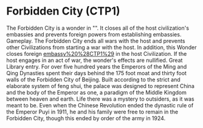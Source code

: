 # Forbidden City (CTP1)

The Forbidden City is a wonder in "". It closes all of the host civilization's embassies and prevents foreign powers from establishing embassies.
Gameplay.
The Forbidden City ends all wars with the host and prevents other Civilizations from starting a war with the host. In addition, this Wonder closes foreign [embassy%20%28CTP1%29](embassies) in the host Civilization. If the host engages in an act of war, the wonder's effects are nullified.
Great Library entry.
For over five hundred years the Emperors of the Ming and Qing Dynasties spent their days behind the 175 foot moat and thirty foot walls of the Forbidden City of Beijing. Built according to the strict and elaborate system of feng shui, the palace was designed to represent China and the body of the Emperor as one, a paradigm of the Middle Kingdom between heaven and earth. Life there was a mystery to outsiders, as it was meant to be. Even when the Chinese Revolution ended the dynastic rule of the Emperor Puyi in 1911, he and his family were free to remain in the Forbidden City, though this ended by order of the army in 1924.